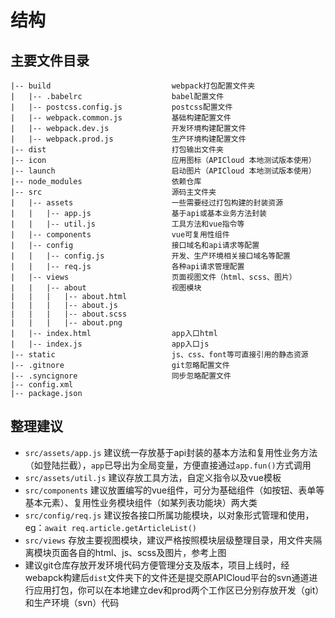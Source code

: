 # 结构

## 主要文件目录
```
|-- build                           webpack打包配置文件夹
|   |-- .babelrc                    babel配置文件
|   |-- postcss.config.js           postcss配置文件
|   |-- webpack.common.js           基础构建配置文件
|   |-- webpack.dev.js              开发环境构建配置文件
|   |-- webpack.prod.js             生产环境构建配置文件
|-- dist                            打包输出文件夹
|-- icon                            应用图标（APICloud 本地测试版本使用）
|-- launch                          启动图片（APICloud 本地测试版本使用）
|-- node_modules                    依赖仓库
|-- src                             源码主文件夹
|   |-- assets                      一些需要经过打包构建的封装资源
|   |   |-- app.js                  基于api或基本业务方法封装
|   |   |-- util.js                 工具方法和vue指令等
|   |-- components                  vue可复用性组件
|   |-- config                      接口域名和api请求等配置
|   |   |-- config.js               开发、生产环境相关接口域名等配置
|   |   |-- req.js                  各种api请求管理配置
|   |-- views                       页面视图文件（html、scss、图片）
|   |   |-- about                   视图模块
|   |   |   |-- about.html                  
|   |   |   |-- about.js                  
|   |   |   |-- about.scss                  
|   |   |   |-- about.png                  
|   |-- index.html                  app入口html
|   |-- index.js                    app入口js
|-- static                          js、css、font等可直接引用的静态资源
|-- .gitnore                        git忽略配置文件
|-- .syncignore                     同步忽略配置文件
|-- config.xml
|-- package.json
```

## 整理建议
- `src/assets/app.js` 建议统一存放基于api封装的基本方法和复用性业务方法（如登陆拦截），`app`已导出为全局变量，方便直接通过`app.fun()`方式调用
- `src/assets/util.js` 建议存放工具方法，自定义指令以及vue模板
- `src/components` 建议放置编写的vue组件，可分为基础组件（如按钮、表单等基本元素）、复用性业务模块组件（如某列表功能块）两大类
- `src/config/req.js` 建议按各接口所属功能模块，以对象形式管理和使用，eg：`await req.article.getArticleList()`
- `src/views` 存放主要视图模块，建议严格按照模块层级整理目录，用文件夹隔离模块页面各自的html、js、scss及图片，参考上图
- 建议git仓库存放开发环境代码方便管理分支及版本，项目上线时，经webapck构建后`dist`文件夹下的文件还是提交原APICloud平台的svn通道进行应用打包，你可以在本地建立dev和prod两个工作区已分别存放开发（git）和生产环境（svn）代码